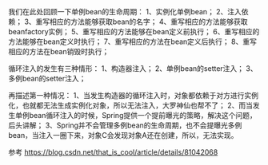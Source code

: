我们在此处回顾一下单例bean的生命周期：
1、实例化单例bean；
2、注入依赖；
3、重写相应的方法能够获取bean的名字；
4、重写相应的方法能够获取beanfactory实例；
5、重写相应的方法能够在bean定义前执行；
6、重写相应的方法能够在bean定义时执行；
7、重写相应的方法在bean定义后执行；
8、重写相应的方法在bean销毁时执行；



循环注入的发生有三种情形：
1、构造器注入；
2、单例bean的setter注入；
3、多例bean的setter注入；


再描述第一种情况：
1、当发生构造器的循环注入时，对象都依赖于对方进行实例化，也就都无法生成实例化对象，所以无法注入，大罗神仙也帮不了；
2、而当发生单例bean循环注入的时候，Spring提供一个提前曝光的策略，解决这个问题，后头讲解；
3、Spring并不会管理多例bean的生命周期，也不会提曝光多例bean，当注入一圈下来，对象C会发现对象A还在创建，所以，无法实现。
















参考
https://blog.csdn.net/that_is_cool/article/details/81042068



